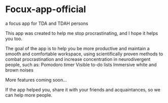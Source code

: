 # Focux-app-official
a focus app for TDA and TDAH persons

This app was created to help me stop procrastinating, and I hope it helps you too.

The goal of the app is to help you be more productive and maintain a smooth and comfortable workspace, using scientifically proven methods to combat procrastination and increase concentration in neurodivergent people, such as:
Pomodoro timer
Visible to-do lists
Immersive white and brown noises

More features coming soon...

If the app helped you, share it with your friends and acquaintances, so we can help more people.
